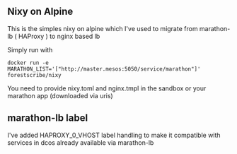 ## Nixy on Alpine

This is the simples nixy on alpine which I've used to migrate from marathon-lb ( HAProxy ) to nginx based lb

Simply run with

    docker run -e MARATHON_LIST='["http://master.mesos:5050/service/marathon"]' forestscribe/nixy

You need to provide nixy.toml and nginx.tmpl in the sandbox or your marathon app (downloaded via uris)

## marathon-lb label

I've added HAPROXY_0_VHOST label handling to make it compatible with services in dcos already available via marathon-lb
